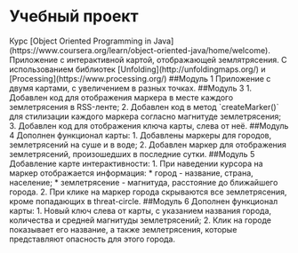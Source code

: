 <h1>Учебный проект</h1>
Курс [Object Oriented Programming in Java](https://www.coursera.org/learn/object-oriented-java/home/welcome).
Приложение с интерактивной картой, отображающей землятрясения.
С использованием библиотек [Unfolding](http://unfoldingmaps.org/) и [Processing](https://www.processing.org/)
##Модуль 1
Приложение с двумя картами, 
с увеличением в разных точках.
##Модуль 3
1. Добавлен код для отображения маркера в месте каждого землетрясения в RSS-ленте;
2. Добавлен код в метод `createMarker()` для стилизации каждого маркера согласно магнитуде землетрясения;
3. Добавлен код для отображения ключа карты, слева от неё.
##Модуль 4
Дополнен функционал карты:
1. Добавлены маркеры для городов, землетрясений на суше и в воде;
2. Добавлен маркер для отображения землетрясений, произошедших в последние сутки.
##Модуль 5
Добавление карте интерактивности:
1. При наведении курсора на маркер отображается информация:
    * город - название, страна, население;
    * землетрясение - магнитуда, расстояние до ближайшего города.
2. При клике на маркер города скрываются все землетрясения, кроме попадающих в threat-circle.
##Модуль 6
Дополнен функционал карты:
1. Новый ключ слева от карты, с указанием названия города, количества и средней магнитуды землетрясений;
2. Клик на городе показывает его название, а также землетрясения, которые представляют опасность для этого города.
